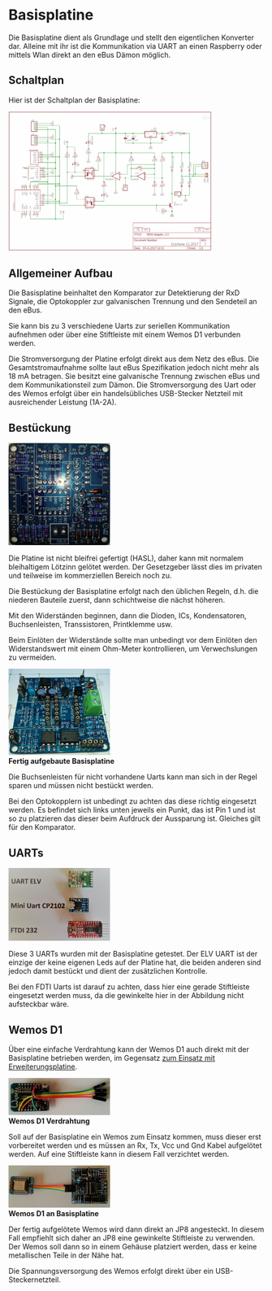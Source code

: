 # Basisplatine

Die Basisplatine dient als Grundlage und stellt den eigentlichen Konverter dar.
Alleine mit ihr ist die Kommunikation via UART an einen Raspberry oder mittels Wlan direkt an den eBus Dämon möglich.


## Schaltplan

Hier ist der Schaltplan der Basisplatine:

[<img src="base-circuit.png" width="400" alt="Circuitry" title="Schaltplan">](base-circuit.png)


## Allgemeiner Aufbau

Die Basisplatine beinhaltet den Komparator zur Detektierung der RxD Signale, die Optokoppler zur galvanischen Trennung
und den Sendeteil an den eBus.

Sie kann bis zu 3 verschiedene Uarts zur seriellen Kommunikation aufnehmen oder über eine Stiftleiste mit einem Wemos D1
verbunden werden. 

Die Stromversorgung der Platine erfolgt direkt aus dem Netz des eBus. Die Gesamtstromaufnahme sollte laut eBus
Spezifikation jedoch nicht mehr als 18 mA betragen. Sie besitzt eine galvanische Trennung zwischen eBus und dem
Kommunikationsteil zum Dämon.
Die Stromversorgung des Uart oder des Wemos erfolgt über ein handelsübliches USB-Stecker Netzteil mit ausreichender
Leistung (1A-2A).


## Bestückung

[<img src="base-assemble1.png" width="200" alt="Assembly" title="Bestückung">](base-assemble1.png)

Die Platine ist nicht bleifrei gefertigt (HASL), daher kann mit normalem bleihaltigem Lötzinn gelötet werden.
Der Gesetzgeber lässt dies im privaten und teilweise im kommerziellen Bereich noch zu.

Die Bestückung der Basisplatine erfolgt nach den üblichen Regeln, d.h. die niederen Bauteile zuerst, dann schichtweise
die nächst höheren.

Mit den Widerständen beginnen, dann die Dioden, ICs, Kondensatoren, Buchsenleisten, Transsistoren, Printklemme usw.

Beim Einlöten der Widerstände sollte man unbedingt vor dem Einlöten den Widerstandswert mit einem Ohm-Meter kontrollieren,
um Verwechslungen zu vermeiden.


[<img src="base-final.jpg" width="200" alt="Final" title="Fertig aufgebaute Basisplatine">](base-final.jpg)  
**Fertig aufgebaute Basisplatine**

Die Buchsenleisten für nicht vorhandene Uarts kann man sich in der Regel sparen und müssen nicht bestückt werden. 

Bei den Optokopplern ist unbedingt zu achten das diese richtig eingesetzt werden.
Es befindet sich links unten jeweils ein Punkt, das ist Pin 1 und ist so zu platzieren das dieser beim Aufdruck der
Aussparung ist. Gleiches gilt für den Komparator.


## UARTs

[<img src="uarts.png" width="200" alt="UARTs" title="UARTs">](uarts.png)

Diese 3 UARTs wurden mit der Basisplatine getestet.
Der ELV UART ist der einzige der keine eigenen Leds auf der Platine hat, die beiden anderen sind jedoch damit bestückt
und dient der zusätzlichen Kontrolle.

Bei den FDTI Uarts ist darauf zu achten, dass hier eine gerade Stiftleiste eingesetzt werden muss, da die gewinkelte hier
in der Abbildung nicht aufsteckbar wäre.


## Wemos D1

Über eine einfache Verdrahtung kann der Wemos D1 auch direkt mit der Basisplatine betrieben werden, im Gegensatz [zum Einsatz mit Erweiterungsplatine](extension.md#Bestückung).

[<img src="wemos-wiring.jpg" width="200" alt="Wemos D1 wiring" title="Wemos D1 Verdrahtung">](wemos-wiring.jpg)  
**Wemos D1 Verdrahtung**

Soll auf der Basisplatine ein Wemos zum Einsatz kommen, muss dieser erst vorbereitet werden und es müssen an Rx, Tx, Vcc
und Gnd Kabel aufgelötet werden.
Auf eine Stiftleiste kann in diesem Fall verzichtet werden.

[<img src="wemos-wired.png" width="200" alt="Wemos D1 wired" title="Wemos D1 an Basisplatine">](wemos-wired.png)  
**Wemos D1 an Basisplatine**

Der fertig aufgelötete Wemos wird dann direkt an JP8 angesteckt.
In diesem Fall empfiehlt sich daher an JP8 eine gewinkelte Stiftleiste zu verwenden.
Der Wemos soll dann so in einem Gehäuse platziert werden, dass er keine metallischen Teile in der Nähe hat.

Die Spannungsversorgung des Wemos erfolgt direkt über ein USB-Steckernetzteil.
